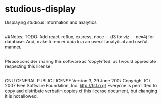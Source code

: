 # studious-display
Displaying studious information and analytics

##
##Notes:
TODO: Add react, reflux, express, node -- d3 for viz -- neo4j for database. And, make it render data in a an overall analytical and useful manner.

##
Please consider sharing this software as 'copylefted' as I would appreciate respecting this license:
##
GNU GENERAL PUBLIC LICENSE Version 3, 29 June 2007 Copyright (C) 2007 Free Software Foundation, Inc. http://fsf.org/ Everyone is permitted to copy and distribute verbatim copies of this license document, but changing it is not allowed.


